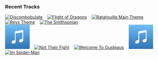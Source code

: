 ### Recent Tracks
[<img src='https://lastfm.freetls.fastly.net/i/u/300x300/8420424571734a83ad96dac49f925065.png' width='16%' height='16%' alt='Discombobulate'>](https://www.last.fm/music/hans%2bzimmer/_/discombobulate)&nbsp;&nbsp;&nbsp;&nbsp;[<img src='https://lastfm.freetls.fastly.net/i/u/300x300/468f2337e7ca648ec38e0bf5f11ba3d2.png' width='16%' height='16%' alt='Flight of Dragons'>](https://www.last.fm/music/ramin%2bdjawadi/_/flight%2bof%2bdragons)&nbsp;&nbsp;&nbsp;&nbsp;[<img src='https://lastfm.freetls.fastly.net/i/u/300x300/1683fb107a4448bc8b2f39f902a7aada.png' width='16%' height='16%' alt='Ratatouille Main Theme'>](https://www.last.fm/music/michael%2bgiacchino/_/ratatouille%2bmain%2btheme)&nbsp;&nbsp;&nbsp;&nbsp;[<img src='https://lastfm.freetls.fastly.net/i/u/300x300/ddf9879fbba5c96017bfc3430a3fda41.png' width='16%' height='16%' alt='Reys Theme'>](https://www.last.fm/music/john%2bwilliams/_/rey%2527s%2btheme)&nbsp;&nbsp;&nbsp;&nbsp;[<img src='https://lastfm.freetls.fastly.net/i/u/300x300/409b7224df0157b838d5760839e5aa6a.png' width='16%' height='16%' alt='The Smithsonian'>](https://www.last.fm/music/henry%2bjackman/_/the%2bsmithsonian)&nbsp;&nbsp;&nbsp;&nbsp;<br>[<img src='https://github.com/atfinke/atfinke/blob/master/placeholder.jpeg?raw=true' width='16%' height='16%' alt='The Long Construction - Future Mix'>](https://www.last.fm/music/chris%2btilton/_/the%2blong%2bconstruction%2b-%2bfuture%2bmix)&nbsp;&nbsp;&nbsp;&nbsp;[<img src='https://lastfm.freetls.fastly.net/i/u/300x300/f2dc061d39e94a4280ca1e2cc67c53c7.png' width='16%' height='16%' alt='Not Their Fight'>](https://www.last.fm/music/david%2bholmes/_/not%2btheir%2bfight)&nbsp;&nbsp;&nbsp;&nbsp;[<img src='https://lastfm.freetls.fastly.net/i/u/300x300/1683fb107a4448bc8b2f39f902a7aada.png' width='16%' height='16%' alt='Welcome To Gusteaus'>](https://www.last.fm/music/michael%2bgiacchino/_/welcome%2bto%2bgusteau%2527s)&nbsp;&nbsp;&nbsp;&nbsp;[<img src='https://github.com/atfinke/atfinke/blob/master/placeholder.jpeg?raw=true' width='16%' height='16%' alt='Palm Tree Escape - From "Pirates of the Caribbean: On Stranger Tides"/Score'>](https://www.last.fm/music/hans%2bzimmer/_/palm%2btree%2bescape%2b-%2bfrom%2b%2522pirates%2bof%2bthe%2bcaribbean%253a%2bon%2bstranger%2btides%2522%252fscore)&nbsp;&nbsp;&nbsp;&nbsp;[<img src='https://lastfm.freetls.fastly.net/i/u/300x300/d60d700f89ce453bc5d43c001916089b.png' width='16%' height='16%' alt='Im Spider-Man'>](https://www.last.fm/music/hans%2bzimmer/_/i%2527m%2bspider-man)&nbsp;&nbsp;&nbsp;&nbsp;<br>